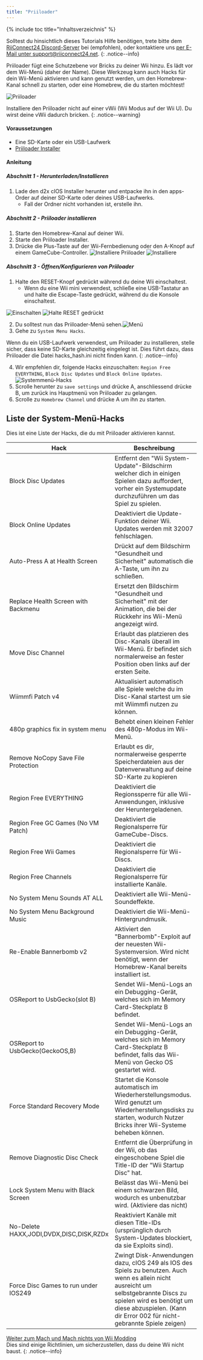 ```yaml
---
title: "Priiloader"
---
```


{% include toc title="Inhaltsverzeichnis" %}

Solltest du hinsichtlich dieses Tutorials Hilfe benötigen, trete bitte dem [RiiConnect24 Discord-Server](https://discord.gg/rc24) bei (empfohlen), oder kontaktiere uns [per E-Mail unter support@riiconnect24.net](mailto:support@riiconnect24.net).
{: .notice--info}

Priiloader fügt eine Schutzebene vor Bricks zu deiner Wii hinzu. Es lädt vor dem Wii-Menü (daher der Name). Diese Werkzeug kann auch Hacks für dein Wii-Menü aktivieren und kann genutzt werden, um den Homebrew-Kanal schnell zu starten, oder eine Homebrew, die du starten möchtest!

![Priiloader](/images/priiloader.jpg)

Installiere den Priiloader nicht auf einer vWii (Wii Modus auf der Wii U). Du wirst deine vWii dadurch bricken.
{: .notice--warning}

#### Voraussetzungen
* Eine SD-Karte oder ein USB-Laufwerk
* [Priiloader Installer](https://hbb1.oscwii.org/hbb/priiloader/priiloader.zip)

#### Anleitung
##### Abschnitt 1 - Herunterladen/Installieren

1. Lade den d2x cIOS Installer herunter und entpacke ihn in den apps-Order auf deiner SD-Karte oder deines USB-Laufwerks.
    * Fall der Ordner nicht vorhanden ist, erstelle ihn.

##### Abschnitt 2 - Priiloader installieren

1. Starte den Homebrew-Kanal auf deiner Wii.
2. Starte den Priiloader Installer.
3. Drücke die Plus-Taste auf der Wii-Fernbedienung oder den A-Knopf auf einem GameCube-Controller. ![Installiere Priiloader](/images/Priiloader/installer.png) ![Installiere](/images/Priiloader/installing.png)

##### Abschnitt 3 - Öffnen/Konfigurieren von Priiloader

1. Halte den RESET-Knopf gedrückt während du deine Wii einschaltest.
    * Wenn du eine Wii mini verwendest, schließe eine USB-Tastatur an und halte die Escape-Taste gedrückt, während du die Konsole einschaltest.

![Einschalten](/images/Priiloader/on.jpg) ![Halte RESET gedrückt](/images/Priiloader/reset.jpg)

2. Du solltest nun das Priiloader-Menü sehen.![Menü](/images/Priiloader/mainmenu.png)
3. Gehe zu `System Menu Hacks`.

Wenn du ein USB-Laufwerk verwendest, um Priiloader zu installieren, stelle sicher, dass keine SD-Karte gleichzeitig eingelegt ist. Dies führt dazu, dass Priiloader die Datei hacks_hash.ini nicht finden kann.
{: .notice--info}

4. Wir empfehlen dir, folgende Hacks einzuschalten: `Region Free EVERYTHING`, `Block Disc Updates` und `Block Online Updates`. ![Systemmenü-Hacks](/images/Priiloader/hacks.png)
1. Scrolle herunter zu `save settings` und drücke A, anschliessend drücke B, um zurück ins Hauptmenü von Priiloader zu gelangen.
1. Scrolle zu `Homebrew Channel` und drücke A um ihn zu starten.

## Liste der System-Menü-Hacks

Dies ist eine Liste der Hacks, die du mit Priiloader aktivieren kannst.

| Hack                                    | Beschreibung                                                                                                                                                                                                                                 |
| --------------------------------------- | -------------------------------------------------------------------------------------------------------------------------------------------------------------------------------------------------------------------------------------------- |
| Block Disc Updates                      | Entfernt den "Wii System-Update"-Bildschirm welcher dich in einigen Spielen dazu auffordert, vorher ein Systemupdate durchzuführen um das Spiel zu spielen.                                                                                  |
| Block Online Updates                    | Deaktiviert die Update-Funktion deiner Wii. Updates werden mit 32007 fehlschlagen.                                                                                                                                                           |
| Auto-Press A at Health Screen           | Drückt auf dem Bildschirm "Gesundheit und Sicherheit" automatisch die A-Taste, um ihn zu schließen.                                                                                                                                          |
| Replace Health Screen with Backmenu     | Ersetzt den Bildschirm "Gesundheit und Sicherheit" mit der Animation, die bei der Rückkehr ins Wii-Menü angezeigt wird.                                                                                                                      |
| Move Disc Channel                       | Erlaubt das platzieren des Disc-Kanals überall im Wii-Menü. Er befindet sich normalerweise an fester Position oben links auf der ersten Seite.                                                                                               |
| Wiimmfi Patch v4                        | Aktualisiert automatisch alle Spiele welche du im Disc-Kanal startest um sie mit Wiimmfi nutzen zu können.                                                                                                                                   |
| 480p graphics fix in system menu        | Behebt einen kleinen Fehler des 480p-Modus im Wii-Menü.                                                                                                                                                                                      |
| Remove NoCopy Save File Protection      | Erlaubt es dir, normalerweise gesperrte Speicherdateien aus der Datenverwaltung auf deine SD-Karte zu kopieren                                                                                                                               |
| Region Free EVERYTHING                  | Deaktiviert die Regionssperre für alle Wii-Anwendungen, inklusive der Heruntergeladenen.                                                                                                                                                     |
| Region Free GC Games (No VM Patch)      | Deaktiviert die Regionalsperre für GameCube-Discs.                                                                                                                                                                                           |
| Region Free Wii Games                   | Deaktiviert die Regionalsperre für Wii-Discs.                                                                                                                                                                                                |
| Region Free Channels                    | Deaktiviert die Regionalsperre für installierte Kanäle.                                                                                                                                                                                      |
| No System Menu Sounds AT ALL            | Deaktiviert alle Wii-Menü-Soundeffekte.                                                                                                                                                                                                      |
| No System Menu Background Music         | Deaktiviert die Wii-Menü-Hintergrundmusik.                                                                                                                                                                                                   |
| Re-Enable Bannerbomb v2                 | Aktiviert den "Bannerbomb"-Exploit auf der neuesten Wii-Systemversion. Wird nicht benötigt, wenn der Homebrew-Kanal bereits installiert ist.                                                                                                 |
| OSReport to UsbGecko(slot B)            | Sendet Wii-Menü-Logs an ein Debugging-Gerät, welches sich im Memory Card-Steckplatz B befindet.                                                                                                                                              |
| OSReport to UsbGecko(GeckoOS,B)         | Sendet Wii-Menü-Logs an ein Debugging-Gerät, welches sich im Memory Card-Steckplatz B befindet, falls das Wii-Menü von Gecko OS gestartet wird.                                                                                              |
| Force Standard Recovery Mode            | Startet die Konsole automatisch im Wiederherstellungsmodus. Wird genutzt um Wiederherstellungsdisks zu starten, wodurch Nutzer Bricks ihrer Wii-Systeme beheben können.                                                                      |
| Remove Diagnostic Disc Check            | Entfernt die Überprüfung in der Wii, ob das eingeschobene Spiel die Title-ID der "Wii Startup Disc" hat.                                                                                                                                     |
| Lock System Menu with Black Screen      | Belässt das Wii-Menü bei einem schwarzen Bild, wodurch es unbenutzbar wird. (Aktiviere das nicht)                                                                                                                                            |
| No-Delete HAXX,JODI,DVDX,DISC,DISK,RZDx | Reaktiviert Kanäle mit diesen Title-IDs (ursprünglich durch System-Updates blockiert, da sie Exploits sind).                                                                                                                                 |
| Force Disc Games to run under IOS249    | Zwingt Disk-Anwendungen dazu, cIOS 249 als IOS des Spiels zu benutzen. Auch wenn es allein nicht ausreicht um selbstgebrannte Discs zu spielen wird es benötigt um diese abzuspielen. (Kann dir Error 002 für nicht-gebrannte Spiele zeigen) |


[Weiter zum Mach und Mach nichts von Wii Modding](dosanddonts)<br> Dies sind einige Richtlinien, um sicherzustellen, dass du deine Wii nicht baust.
{: .notice--info}
